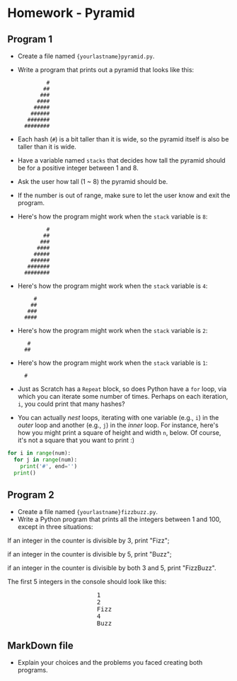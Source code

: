 # Homework - Pyramid

## Program 1
- Create a file named `{yourlastname}pyramid.py`.
- Write a program that prints out a pyramid that looks like this:

		       #
		      ##
		     ###
		    ####
		   #####
		  ######
		 #######
		########

- Each hash (`#`) is a bit taller than it is wide, so the pyramid itself is also be taller than it is wide.
- Have a variable named `stacks` that decides how tall the pyramid should be for a positive integer between 1 and 8.
- Ask the user how tall (1 ~ 8) the pyramid should be.
- If the number is out of range, make sure to let the user know and exit the program.
- Here's how the program might work when the `stack` variable is `8`:

		       #
		      ##
		     ###
		    ####
		   #####
		  ######
		 #######
		########

- Here's how the program might work when the `stack` variable is `4`:

		   #
		  ##
		 ###
		####

- Here's how the program might work when the `stack` variable is `2`:

		 #
		##

- Here's how the program might work when the `stack` variable is `1`:

		#

- Just as Scratch has a `Repeat` block, so does Python have a `for` loop, via which you can iterate some number of times. Perhaps on each iteration, `i`, you could print that many hashes?
- You can actually *nest* loops, iterating with one variable (e.g., `i`) in the *outer* loop and another (e.g., `j`) in the *inner* loop. For instance, here's how you might print a square of height and width `n`, below. Of course, it's not a square that you want to print :)

```python
for i in range(num):
  for j in range(num):
    print('#', end='')
  print()
```

## Program 2
- Create a file named `{yourlastname}fizzbuzz.py`.
- Write a Python program that prints all the integers between 1 and 100, except in three situations:

If an integer in the counter is divisible by 3, print "Fizz";

if an integer in the counter is divisible by 5, print "Buzz";

if an integer in the counter is divisible by both 3 and 5, print "FizzBuzz".

The first 5 integers in the console should look like this:
<pre>
						1
						2
						Fizz
						4
						Buzz
</pre>

## MarkDown file
- Explain your choices and the problems you faced creating both programs.
